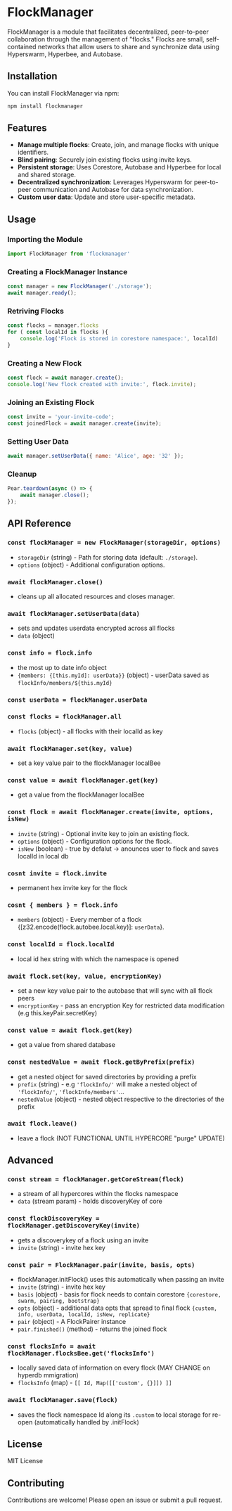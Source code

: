 # FlockManager

FlockManager is a module that facilitates decentralized, peer-to-peer collaboration through the management of "flocks." Flocks are small, self-contained networks that allow users to share and synchronize data using Hyperswarm, Hyperbee, and Autobase.

## Installation

You can install FlockManager via npm:

```sh
npm install flockmanager
```

## Features

- **Manage multiple flocks**: Create, join, and manage flocks with unique identifiers.
- **Blind pairing**: Securely join existing flocks using invite keys.
- **Persistent storage**: Uses Corestore, Autobase and Hyperbee for local and shared storage.
- **Decentralized synchronization**: Leverages Hyperswarm for peer-to-peer communication and Autobase for data synchronization.
- **Custom user data**: Update and store user-specific metadata.

## Usage

### Importing the Module

```javascript
import FlockManager from 'flockmanager'
```

### Creating a FlockManager Instance

```javascript
const manager = new FlockManager('./storage');
await manager.ready();
```

### Retriving Flocks

```javascript
const flocks = manager.flocks
for ( const localId in flocks ){
    console.log('Flock is stored in corestore namespace:', localId)
}
```

### Creating a New Flock

```javascript
const flock = await manager.create();
console.log('New flock created with invite:', flock.invite);
```

### Joining an Existing Flock

```javascript
const invite = 'your-invite-code';
const joinedFlock = await manager.create(invite);
```

### Setting User Data

```javascript
await manager.setUserData({ name: 'Alice', age: '32' });
```

### Cleanup

```javascript
Pear.teardown(async () => {
    await manager.close();
});
```

## API Reference

### `const flockManager = new FlockManager(storageDir, options)`
- `storageDir` (string) - Path for storing data (default: `./storage`).
- `options` (object) - Additional configuration options.

### `await flockManager.close()`
- cleans up all allocated resources and closes manager.

### `await flockManager.setUserData(data)`
- sets and updates userdata encrypted across all flocks
- `data` (object)

### `const info = flock.info`
- the most up to date info object
- `{members: {[this.myId]: userData}}` (object) - userData saved as ``flockInfo/members/${this.myId}``

### `const userData = flockManager.userData`

### `const flocks = flockManager.all`
- `flocks` (object) - all flocks with their localId as key

### `await flockManager.set(key, value)`
- set a key value pair to the flockManager localBee

### `const value = await flockManager.get(key)`
- get a value from the flockManager localBee

### `const flock = await flockManager.create(invite, options, isNew)`
- `invite` (string) - Optional invite key to join an existing flock.
- `options` (object) - Configuration options for the flock.
- `isNew` (boolean) - true by defalut -> anounces user to flock and saves localId in local db

### `cosnt invite = flock.invite`
- permanent hex invite key for the flock

### `cosnt { members } = flock.info`
- `members` (object) - Every member of a flock {[z32.encode(flock.autobee.local.key)]: `userData`}.

### `const localId = flock.localId`
- local id hex string with which the namespace is opened

### `await flock.set(key, value, encryptionKey)`
- set a new key value pair to the autobase that will sync with all flock peers
- `encryptionKey` - pass an encryption Key for restricted data modification (e.g this.keyPair.secretKey)

### `const value = await flock.get(key)`
- get a value from shared database

### `const nestedValue = await flock.getByPrefix(prefix)`
- get a nested object for saved directories by providing a prefix
- `prefix` (string) - e.g `'flockInfo/'` will make a nested object of  `'flockInfo/'`, `'flockInfo/members'`...
- `nestedValue` (object) - nested object respective to the directories of the prefix

### `await flock.leave()`
- leave a flock (NOT FUNCTIONAL UNTIL HYPERCORE "purge" UPDATE)

## Advanced

### `const stream = flockManager.getCoreStream(flock)`
- a stream of all hypercores within the flocks namespace
- `data` (stream param) - holds discoveryKey of core

### `const flockDiscoveryKey = flockManager.getDiscoveryKey(invite)`
- gets a discoverykey of a flock using an invite
- `invite` (string) - invite hex key

### `const pair = FlockManager.pair(invite, basis, opts)`
- flockManager.initFlock() uses this automatically when passing an invite
- `invite` (string) - invite hex key
- `basis` (object) - basis for flock needs to contain corestore `{corestore, swarm, pairing, bootstrap}`
- `opts` (object) - additional data opts that spread to final flock `{custom, info, userData, localId, isNew, replicate}`
- `pair` (object) - A FlockPairer instance
- `pair.finished()` (method) - returns the joined flock

### `const flocksInfo = await flockManager.flocksBee.get('flocksInfo')`
- locally saved data of information on every flock (MAY CHANGE on hyperdb mmigration)
- `flocksInfo` (map) - `[[ Id, Map([['custom', {}]]) ]]`

### `await flockManager.save(flock)`
- saves the flock namespace Id along its `.custom` to local storage for re-open (automatically handled by .initFlock)

## License

MIT License

## Contributing

Contributions are welcome! Please open an issue or submit a pull request.

